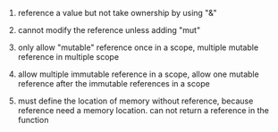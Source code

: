 


1. reference a value but not take ownership by using "&"

2. cannot modify the reference unless adding "mut"

3. only allow "mutable" reference once in a scope, multiple mutable reference in multiple scope

4. allow multiple immutable reference in a scope, allow one mutable reference after the immutable references in a scope

5. must define the location of memory without reference, because reference need a memory location. can not return a reference in the function 